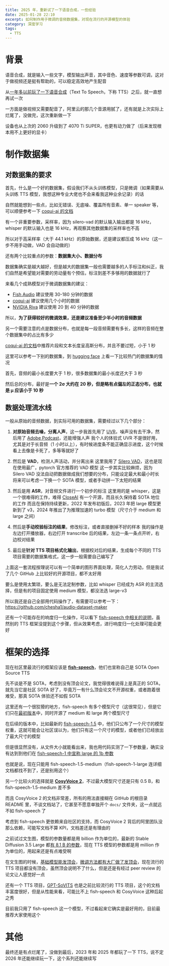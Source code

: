 ```yaml
---
title: 2025 年，重新试了一下语音合成，一些经验
date: 2025-01-28 22:10
excerpt: 如何制作用于微调的音频数据集，对现在流行的开源模型的体验
category: 深度学习
tags: 
  - TTS
---
```

# 背景
语音合成，就是输入一些文字，模型输出声音，其中音色、速度等参数可调，这对于做视频还是挺有帮助的，可以稳定高效地产生配音

从[一年多以前玩了一下语音合成](https://zhuanlan.zhihu.com/p/601536209)（Text To Speech，下称 TTS）之后，就一直想再试一次

一方面是做视频又需要配音了，阿里云的那几个音源用腻了，还有就是上次实际上烂尾了，没做完，这次重新做一下

设备也从上次的 2060 升级到了 4070 Ti SUPER，也更有动力做了（后来发现根本用不上更好的显卡）

# 制作数据集
## 对数据集的要求
首先，什么是一个好的数据集，假设我们不从头训练模型，只是微调（如果需要从头训练 TTS 模型，我想这种专业大佬也不会来看我这种业余记录）的话

自然就能想到一些点，比如无错误、无底噪、覆盖所有音素、单一 speaker 等，可以顺便参考一下 [coqui-ai 的文档](https://docs.coqui.ai/en/latest/what_makes_a_good_dataset.html)

有一个非重要参数，采样率，因为 silero-vad 的默认输入输出都是 16 kHz，whisper 的默认输入也是 16 kHz，再观察其他数据集的采样率也不高

所以对于高采样率（大于 44.1 kHz）的原始数据，还是建议都压成 16 kHz（这一步不用手动做，VAD 会自动做的）

还有两个比较重点的参数：**数据集大小、数据分布**

数据集确实是越大越好，但是越大的数据集一般也需要越多的人手标注和纠正，我们自然是希望能对需要的劳动量有个预估，标注到差不多够用的数据就行了

来看几个成熟模型对于微调数据集的建议：

- [Fish Audio](https://docs.fish.audio/text-to-speech/voice-clone-best-practices) 建议使用 30-180 分钟的数据
- [coqui-ai](https://docs.coqui.ai/en/latest/finetuning.html) 建议使用几个小时的数据
- [NVIDIA Riva](https://github.com/nvidia-riva/tutorials/blob/main/tts-dataset-recording-at-home.md) 建议使用 20 到 40 分钟的数据

所以，**为了获得较好的微调效果，还是建议准备至少半小时的音频数据**

另一个需要注意的点是数据分布，也就是每一段音频需要有多长，这样的音频在整个数据集中的占比有多少

[coqui-ai 的文档](https://docs.coqui.ai/en/latest/what_makes_a_good_dataset.html)中推荐片段和文本长度呈高斯分布，并且不要过短，小于 1 秒

这里可以参考一下别的数据集，到 [hugging face](https://huggingface.co/datasets?modality=modality:audio&sort=trending) 上看一下比较热门的数据集的情况

首先，音频的最小长度要大于 1 秒，很多数据集的最小长度还大于 3 秒

然后总的分布，最好是**一个 2σ 大约在 20 秒，但是略有点偏左的正态分布，也就是 μ 应该小于 10 秒**

## 数据处理流水线
一般从原始的音频数据，到实际可用的数据集，需要经过以下几个部分：

1. **对原始音频去噪，分离人声**，这一步我首先用了 [UVR](https://ultimatevocalremover.com/)，噪声没有去干净，然后用了 [Adobe Podcast](https://podcast.adobe.com/enhance)，还能增强人声
   我个人的体验式 UVR 不是很好用，尤其是对于长音频（1 小时以上），有时候进度条不能正确显示进度，这个时候看上去像是卡死了，多等等就好了

2. 然后是 **VAD**，检测人声活动，并分离出来
   这里我用了 [Silero VAD](https://pytorch.org/hub/snakers4_silero-vad_vad/)，这也是现在使用最广，pytorch 官方推荐的 VAD 模型
   这一步其实比较麻烦，因为 Silero VAD 没法自动把数据做成我们想要的分布，只能设定最大和最小时长
   将来可以考虑一下换一个 SOTA 模型，或者手动拼一下太短的结果

3. 然后是用 **ASR**，对音频文件进行一个初步的标注
   这里用的是 whisper，这是一个很难得的工作，难得 [CloseAI](https://openai.com/) 有一个开源，而且长久保持着 SOTA 地位的工作
   而且在保持持续更新，2022 年发布初版后，2023 年把 large 模型更新到了 v3，2024 年推出了为推理加速的 turbo 模型（尺寸介于 medium 和 large 之间）

4. 然后是**手动校验标注的结果**，修改标注，或者直接删掉不好的样本
   我的操作是左边打开播放器，右边打开 transcribe 后的结果，左边一条一条点开听，右边校对结果

5. 最后是**针对 TTS 项目格式化输出**，根据校对后的结果，生成每个不同的 TTS 项目需要的数据集格式，这一步一般需要自己编写了

上面这一套流程按理说可以有一个简单的图形界面处理，简化人力劳动，但是我试了几个 GitHub 上比较好的开源项目，都不太好用

要么是使用太繁琐，要么是无法定制参数，比如 whisper 已经成为 ASR 的主流选择，但是有的项目固定使用 medium 模型，都没法选 large-v3

所以我还是自己全部用代码操作了，有需要可以参考一下：https://github.com/chesha1/audio-dataset-maker

还有一个可能存在的响度归一化操作，可以看下 [fish-speech 中相关的说明](https://speech.fish.audio/zh/finetune/#1:~:text=%E5%BB%BA%E8%AE%AE%E5%85%88%E5%AF%B9%E6%95%B0%E6%8D%AE%E9%9B%86%E8%BF%9B%E8%A1%8C%E5%93%8D%E5%BA%A6%E5%8C%B9%E9%85%8D%2C%20%E4%BD%A0%E5%8F%AF%E4%BB%A5%E4%BD%BF%E7%94%A8%20fish%2Daudio%2Dpreprocess%20%E6%9D%A5%E5%AE%8C%E6%88%90%E8%BF%99%E4%B8%80%E6%AD%A5%E9%AA%A4.)，虽然别的 TTS 框架没提到这个步骤，但从效果考虑，进行响度归一化处理可能会更好

# 框架的选择
现在社区里最流行的框架应该是 [**fish-speech**](https://github.com/fishaudio/fish-speech)，他们也宣称自己是 SOTA Open Source TTS

先不谈是不是 SOTA，考虑到没有顶会论文，我觉得很难说得上是真正的 SOTA，就先当它是社区 SOTA 好了，毕竟万一有什么顶会论文不开源权重，或者跑着很难受，那真 SOTA 体验还不如假 SOTA

这里还有一个很狡猾的地方，fish-speech 有多个模型尺寸（这很常见），但是它们只在[最初版本](https://huggingface.co/fishaudio/fish-speech-1/tree/main)中，同时开源了 medium 和 large 两个模型尺寸

在后续的版本中，比如最新的 [fish-speech-1.5](https://huggingface.co/fishaudio/fish-speech-1.5/tree/main) 中，他们只公布了一个尺寸的模型权重，这就可能会让社区误以为，他们只有这一个尺寸的模型，或者他们已经放出了最大尺寸的模型

但是很显然没有，从文件大小就能看出来，我也用代码实测了一下参数量，确实没有达到到他们在 [fish-speech-1 中宣称 large 的 1b 参数](https://huggingface.co/blog/lengyue233/fish-speech-1#:~:text=We%20plan%20to%20release%20both%20Medium%20(400M)%20and%20Large%20(1B)%E2%80%99s%20Pretrain%20and%20SFT%20model%20in%20the%20following%20week.)

也就是说，现在只能用 fish-speech-1.5-medium（fish-speech-1-large 连详细文档都找不到了，还是别用这个）

另一个比较火的选择就是 [**CosyVoice 2**](https://funaudiollm.github.io/cosyvoice2/)，不过最大模型尺寸还是只有 0.5 B，和 fish-speech-1.5-medium 差不多

而且 CosyVoice 2 的文档非常差，所有的用法直接糊在 GitHub 的根目录 README 里，不谈文档站了，它甚至不愿意单独开个 `docs/` 文件夹，这一点就远不如 fish-speech 了

考虑到 fish-speech 更依赖来自社区的支持，而 CosyVoice 2 背后的阿里团队没那么依赖，可能写文档不算 KPI，文档差还是有理由的

之前试过文生图，模型的参数量都是用 billion 作为单位的，最新的 Stable Diffusion 3.5 Large 都[有 8.1 B 的参数](https://stability.ai/news/introducing-stable-diffusion-3-5#:~:text=At%208.1%20billion%20parameters)，现在 TTS 模型的参数都是用 million 作为单位的，用起来还是有点难受啊

在文生图的时候，[基础模型能发顶会](https://huggingface.co/stabilityai/stable-diffusion-2)，[微调方法都有大厂做了发顶会](https://dreambooth.github.io/)，现在流行的 TTS 项目都没有顶会，虽然顶会说明不了什么，但是还是有经过 peer review 的论文让人感觉好一点

还有一个 TTS 项目，[GPT-SoVITS](https://github.com/RVC-Boss/GPT-SoVITS) 也是之前比较流行的 TTS 项目，这个的文档丰富度很好，但是从性能来看，可能比不上 fish-speech 和 CosyVoice 这种后起之秀

目前我只用了 fish-speech 这一个模型，不过看起来它确实是最好用的，目前最推荐大家使用这个
# 其他
最终还是有点烂尾了，没做到最后，2023 年和 2025 年都玩了一下 TTS，说不定 2026 年还能继续玩一下，这个系列还能继续写